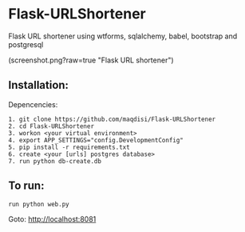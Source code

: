 # Flask-URLShortener
Flask URL shortener using wtforms, sqlalchemy, babel, bootstrap and postgresql


(screenshot.png?raw=true "Flask URL shortener")


Installation:
-------------

Depencencies:

	1. git clone https://github.com/maqdisi/Flask-URLShortener
	2. cd Flask-URLShortener
	3. workon <your virtual environment>
	4. export APP_SETTINGS="config.DevelopmentConfig"
	5. pip install -r requirements.txt
	6. create <your [urls] postgres database>
	7. run python db-create.db


To run:
-------
	run python web.py

Goto: [http://localhost:8081](http://localhost:8081)